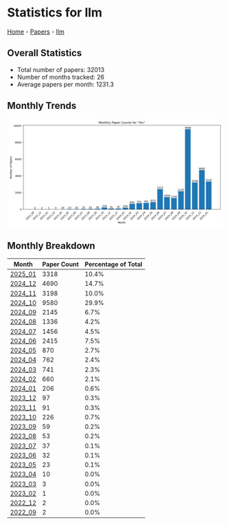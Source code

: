 # Statistics for llm

[Home](https://arxcompass.github.io) - [Papers](https://arxcompass.github.io/papers) - [llm](https://arxcompass.github.io/papers/llm)

## Overall Statistics

- Total number of papers: 32013
- Number of months tracked: 26
- Average papers per month: 1231.3

## Monthly Trends

![Monthly Paper Counts](monthly_stats.png)

## Monthly Breakdown

| Month | Paper Count | Percentage of Total |
| --- | --- | --- |
| [2025_01](./2025_01/papers_1.md) | 3318 | 10.4% |
| [2024_12](./2024_12/papers_1.md) | 4690 | 14.7% |
| [2024_11](./2024_11/papers_1.md) | 3198 | 10.0% |
| [2024_10](./2024_10/papers_1.md) | 9580 | 29.9% |
| [2024_09](./2024_09/papers_1.md) | 2145 | 6.7% |
| [2024_08](./2024_08/papers_1.md) | 1336 | 4.2% |
| [2024_07](./2024_07/papers_1.md) | 1456 | 4.5% |
| [2024_06](./2024_06/papers_1.md) | 2415 | 7.5% |
| [2024_05](./2024_05/papers_1.md) | 870 | 2.7% |
| [2024_04](./2024_04/papers_1.md) | 762 | 2.4% |
| [2024_03](./2024_03/papers_1.md) | 741 | 2.3% |
| [2024_02](./2024_02/papers_1.md) | 660 | 2.1% |
| [2024_01](./2024_01/papers_1.md) | 206 | 0.6% |
| [2023_12](./2023_12/papers_1.md) | 97 | 0.3% |
| [2023_11](./2023_11/papers_1.md) | 91 | 0.3% |
| [2023_10](./2023_10/papers_1.md) | 226 | 0.7% |
| [2023_09](./2023_09/papers_1.md) | 59 | 0.2% |
| [2023_08](./2023_08/papers_1.md) | 53 | 0.2% |
| [2023_07](./2023_07/papers_1.md) | 37 | 0.1% |
| [2023_06](./2023_06/papers_1.md) | 32 | 0.1% |
| [2023_05](./2023_05/papers_1.md) | 23 | 0.1% |
| [2023_04](./2023_04/papers_1.md) | 10 | 0.0% |
| [2023_03](./2023_03/papers_1.md) | 3 | 0.0% |
| [2023_02](./2023_02/papers_1.md) | 1 | 0.0% |
| [2022_12](./2022_12/papers_1.md) | 2 | 0.0% |
| [2022_09](./2022_09/papers_1.md) | 2 | 0.0% |
